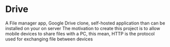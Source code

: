# Drive

A File manager app, Google Drive clone, self-hosted application than can be installed on your on server
The motivation to create this project is to allow mobile devices to share files with a PC, this mean, HTTP is the protocol used for exchanging file between devices